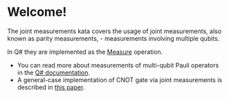 ﻿# Welcome!

The joint measurements kata covers the usage of joint measurements, also known as parity measurements, - 
measurements involving multiple qubits.

In Q# they are implemented as the [Measure](https://docs.microsoft.com/en-us/qsharp/api/prelude/microsoft.quantum.primitive.measure) operation.

* You can read more about measurements of multi-qubit Pauli operators in the [Q# documentation](https://docs.microsoft.com/en-us/quantum/concepts/pauli-measurements).
* A general-case implementation of CNOT gate via joint measurements is described in [this paper](https://arxiv.org/pdf/1201.5734.pdf).
